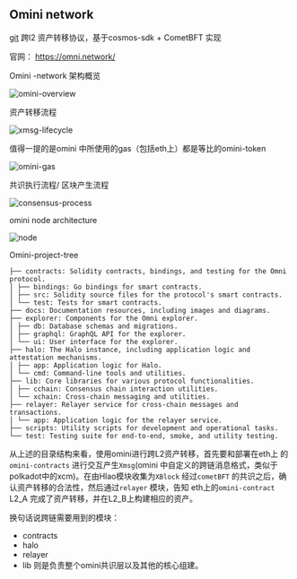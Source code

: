 ## Omini network

[git](https://github.com/omni-network/omni.git)  跨l2 资产转移协议，基于cosmos-sdk + CometBFT 实现

官网： https://omni.network/

Omini -network 架构概览

![omini-overview](./omini-overview.png)



资产转移流程

![xmsg-lifecycle](./xmsg-lifecycle.png)



值得一提的是omini 中所使用的gas（包括eth上）都是等比的omini-token





![omini-gas](./omini-gas.png)

共识执行流程/ 区块产生流程

![consensus-process](./consensus-process.png)



omini node architecture

![node](./node.png)

Omini-project-tree

```shell
├── contracts: Solidity contracts, bindings, and testing for the Omni protocol.
│ ├── bindings: Go bindings for smart contracts.
│ ├── src: Solidity source files for the protocol's smart contracts.
│ └── test: Tests for smart contracts.
├── docs: Documentation resources, including images and diagrams.
├── explorer: Components for the Omni explorer.
│ ├── db: Database schemas and migrations.
│ ├── graphql: GraphQL API for the explorer.
│ └── ui: User interface for the explorer.
├── halo: The Halo instance, including application logic and attestation mechanisms.
│ ├── app: Application logic for Halo.
│ └── cmd: Command-line tools and utilities.
├── lib: Core libraries for various protocol functionalities.
│ ├── cchain: Consensus chain interaction utilities.
│ └── xchain: Cross-chain messaging and utilities.
├── relayer: Relayer service for cross-chain messages and transactions.
│ └── app: Application logic for the relayer service.
├── scripts: Utility scripts for development and operational tasks.
└── test: Testing suite for end-to-end, smoke, and utility testing.
```

从上述的目录结构来看，使用omini进行跨L2资产转移，首先要和部署在eth上 的 `omini-contracts` 进行交互产生`Xmsg`(omini 中自定义的跨链消息格式，类似于polkadot中的xcm)。在由Hlao模块收集为`XBlock` 经过`cometBFT` 的共识之后，确认资产转移的合法性，然后通过`relayer` 模块，告知 eth上的`omini-contract`  L2_A 完成了资产转移，并在L2_B上构建相应的资产。

换句话说跨链需要用到的模块：

* contracts
* halo
* relayer
* lib 则是负责整个omini共识层以及其他的核心组建。

